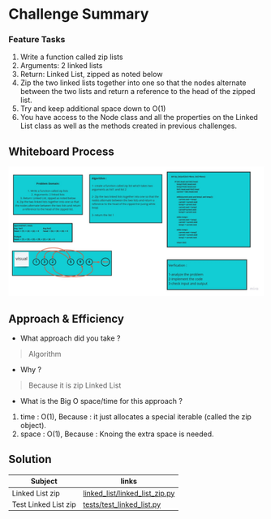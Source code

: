 # Challenge Summary

### Feature Tasks

1. Write a function called zip lists
2. Arguments: 2 linked lists
3. Return: Linked List, zipped as noted below
4. Zip the two linked lists together into one so that the nodes alternate between the two lists and return a reference to the head of the zipped list.
5. Try and keep additional space down to O(1)
6. You have access to the Node class and all the properties on the Linked List class as well as the methods created in previous challenges.


## Whiteboard Process
![board](linked-list-zip.jpg)

## Approach & Efficiency

* What approach did you take ? 

> Algorithm 
* Why ? 

> Because it is zip Linked List
* What is the Big O space/time for this approach ?

1. time : O(1), Because :  it just allocates a special iterable (called the zip object).
2. space : O(1), Because : Knoing the extra space is needed.

## Solution

 
| Subject     | links |
| ----------- | ----------- |
| Linked List zip | [linked_list/linked_list_zip.py](https://github.com/mrobeidat/data-structures-and-algorithms-401/blob/main/linked-list-zip/linked-list-zip/linked_list/linked_list.py) |
| Test Linked List zip | [tests/test_linked_list.py](https://github.com/mrobeidat/data-structures-and-algorithms-401/blob/main/linked-list-zip/linked-list-zip/tests/test_linked_list.py) |

